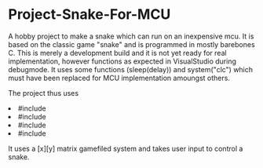 # Project-Snake-For-MCU
A hobby project to make a snake which can run on an inexpensive mcu.
It is based on the classic game "snake" and is programmed in mostly barebones C. 
This is merely a development build and it is not yet ready for real implementation, however functions as expected in VisualStudio during debugmode.
It uses some functions (sleep(delay)) and system("clc") which must have been replaced for MCU implementation amoungst others.

The project thus uses 

<lo>
  <li> #include <stdlib.h> </li>
  <li> #include <stdio.h>  </li>
  <li> #include <windows.h></li>
  <li> #include <conio.h>  </li>
</lo>

It uses a [x][y] matrix gamefiled system and takes user input to control a snake.
